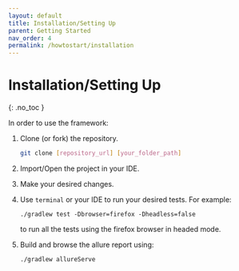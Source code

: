 ```yaml
---
layout: default
title: Installation/Setting Up
parent: Getting Started
nav_order: 4
permalink: /howtostart/installation
---
```


# Installation/Setting Up
{: .no_toc }

In order to use the framework:

1. Clone (or fork) the repository.

    ```bash
    git clone [repository_url] [your_folder_path]
    ```

2. Import/Open the project in your IDE.
3. Make your desired changes.
4. Use `terminal` or your IDE to run your desired tests. For example:

    ```
    ./gradlew test -Dbrowser=firefox -Dheadless=false
    ```

    to run all the tests using the firefox browser in headed mode.

5. Build and browse the allure report using:

    ```bash
    ./gradlew allureServe
    ```


